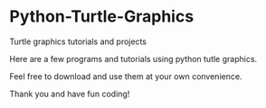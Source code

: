 # Python-Turtle-Graphics
Turtle graphics tutorials and projects

Here are a few programs and tutorials using python tutle graphics.

Feel free to download and use them at your own convenience.

Thank you and have fun coding!
